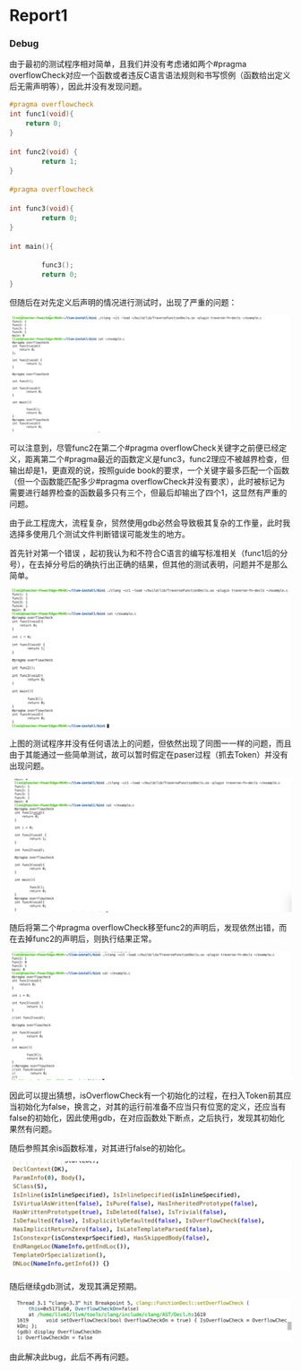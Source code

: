 # Report1

### Debug

由于最初的测试程序相对简单，且我们并没有考虑诸如两个#pragma overflowCheck对应一个函数或者违反C语言语法规则和书写惯例（函数给出定义后无需声明等），因此并没有发现问题。

```c
#pragma overflowcheck
int func1(void){
    return 0;
}

int func2(void) {
        return 1;
}

#pragma overflowcheck

int func3(void){
        return 0;
}

int main(){
        
        func3();
        return 0;
}
```

但随后在对先定义后声明的情况进行测试时，出现了严重的问题：

![Untitled](Report1%200a2e289322574f3eb974f2a0c4077fe9/Untitled.png)

可以注意到，尽管func2在第二个#pragma overflowCheck关键字之前便已经定义，距离第二个#pragma最近的函数定义是func3，func2理应不被越界检查，但输出却是1，更直观的说，按照guide book的要求，一个关键字最多匹配一个函数（但一个函数能匹配多少#pragma overflowCheck并没有要求），此时被标记为需要进行越界检查的函数最多只有三个，但最后却输出了四个1，这显然有严重的问题。

由于此工程庞大，流程复杂，贸然使用gdb必然会导致极其复杂的工作量，此时我选择多使用几个测试文件判断错误可能发生的地方。

首先针对第一个错误 ，起初我认为和不符合C语言的编写标准相关（func1后的分号），在去掉分号后的确执行出正确的结果，但其他的测试表明，问题并不是那么简单。

![Untitled](Report1%200a2e289322574f3eb974f2a0c4077fe9/Untitled%201.png)

上图的测试程序并没有任何语法上的问题，但依然出现了同图一一样的问题，而且由于其能通过一些简单测试，故可以暂时假定在paser过程（抓去Token）并没有出现问题。

![Untitled](Report1%200a2e289322574f3eb974f2a0c4077fe9/Untitled%202.png)

随后将第二个#pragma overflowCheck移至func2的声明后，发现依然出错，而在去掉func2的声明后，则执行结果正常。

![Untitled](Report1%200a2e289322574f3eb974f2a0c4077fe9/Untitled%203.png)

因此可以提出猜想，isOverflowCheck有一个初始化的过程，在扫入Token前其应当初始化为false，换言之，对其的运行前准备不应当只有位宽的定义，还应当有false的初始化，因此使用gdb，在对应函数处下断点，之后执行，发现其初始化果然有问题。

随后参照其余is函数标准，对其进行false的初始化。

![截屏2022-04-21 22.10.45.png](Report1%200a2e289322574f3eb974f2a0c4077fe9/%E6%88%AA%E5%B1%8F2022-04-21_22.10.45.png)

随后继续gdb测试，发现其满足预期。

![截屏2022-04-21 22.11.43.png](Report1%200a2e289322574f3eb974f2a0c4077fe9/%E6%88%AA%E5%B1%8F2022-04-21_22.11.43.png)

由此解决此bug，此后不再有问题。